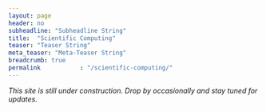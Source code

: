 ```yaml
---
layout: page
header: no
subheadline: "Subheadline String"
title:  "Scientific Computing"
teaser: "Teaser String"
meta_teaser: "Meta-Teaser String"
breadcrumb: true
permalink           : "/scientific-computing/"
---
```


_This site is still under construction. Drop by occasionally and stay tuned for
updates._